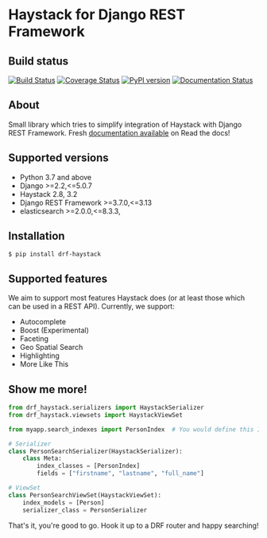 Haystack for Django REST Framework
==================================

Build status
------------

[![Build Status](https://travis-ci.org/rhblind/drf-haystack.svg?branch=master)](https://travis-ci.org/rhblind/drf-haystack)
[![Coverage Status](https://coveralls.io/repos/github/rhblind/drf-haystack/badge.svg?branch=master)](https://coveralls.io/github/rhblind/drf-haystack?branch=master)
[![PyPI version](https://badge.fury.io/py/drf-haystack.svg)](https://badge.fury.io/py/drf-haystack)
[![Documentation Status](https://readthedocs.org/projects/drf-haystack/badge/?version=latest)](http://drf-haystack.readthedocs.io/en/latest/?badge=latest)


About
-----

Small library which tries to simplify integration of Haystack with Django REST Framework.
Fresh [documentation available](https://drf-haystack.readthedocs.io/en/latest/) on Read the docs!

Supported versions
------------------

- Python 3.7 and above
- Django >=2.2,<=5.0.7
- Haystack 2.8, 3.2
- Django REST Framework >=3.7.0,<=3.13
- elasticsearch >=2.0.0,<=8.3.3,


Installation
------------

    $ pip install drf-haystack

Supported features
------------------
We aim to support most features Haystack does (or at least those which can be used in a REST API).
Currently, we support:

- Autocomplete
- Boost (Experimental)
- Faceting
- Geo Spatial Search
- Highlighting
- More Like This

Show me more!
-------------

```python
from drf_haystack.serializers import HaystackSerializer
from drf_haystack.viewsets import HaystackViewSet

from myapp.search_indexes import PersonIndex  # You would define this Index normally as per Haystack's documentation

# Serializer
class PersonSearchSerializer(HaystackSerializer):
    class Meta:
        index_classes = [PersonIndex]
        fields = ["firstname", "lastname", "full_name"]

# ViewSet
class PersonSearchViewSet(HaystackViewSet):
    index_models = [Person]
    serializer_class = PersonSerializer
```

That's it, you're good to go. Hook it up to a DRF router and happy searching!
